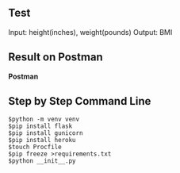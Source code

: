 ## Test
Input: height(inches), weight(pounds)
Output: BMI

## Result on Postman


**Postman**



## Step by Step Command Line
```terminal
$python -m venv venv
$pip install flask
$pip install gunicorn
$pip install heroku
$touch Procfile
$pip freeze >requirements.txt
$python __init__.py
```
